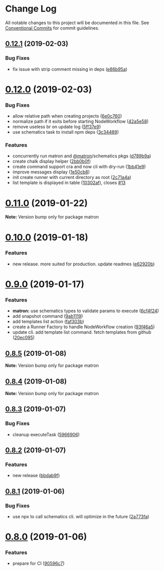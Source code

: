 # Change Log

All notable changes to this project will be documented in this file.
See [Conventional Commits](https://conventionalcommits.org) for commit guidelines.

## [0.12.1](https://github.com/emyann/matron/compare/v0.12.0...v0.12.1) (2019-02-03)


### Bug Fixes

* fix issue with strip comment missing in deps ([e86b95a](https://github.com/emyann/matron/commit/e86b95a))





# [0.12.0](https://github.com/emyann/matron/compare/v0.11.0...v0.12.0) (2019-02-03)


### Bug Fixes

* allow relative path when creating projects ([6e0c760](https://github.com/emyann/matron/commit/6e0c760))
* normalize path if it exits before starting NodeWorkflow ([42a5e58](https://github.com/emyann/matron/commit/42a5e58))
* remove useless br on update log ([5ff37e9](https://github.com/emyann/matron/commit/5ff37e9))
* use schematics task to install npm deps ([3c34489](https://github.com/emyann/matron/commit/3c34489))


### Features

* concurrently run matron and [@matron](https://github.com/matron)/schematics pkgs ([d789b9a](https://github.com/emyann/matron/commit/d789b9a))
* create chalk display helper ([2bb0b0f](https://github.com/emyann/matron/commit/2bb0b0f))
* create command support cra and now cli with dry-run ([1bb41e9](https://github.com/emyann/matron/commit/1bb41e9))
* improve messages display ([1e50cb8](https://github.com/emyann/matron/commit/1e50cb8))
* init create runner with current directory as root ([2c71a4a](https://github.com/emyann/matron/commit/2c71a4a))
* list template is displayed in table ([10302af](https://github.com/emyann/matron/commit/10302af)), closes [#13](https://github.com/emyann/matron/issues/13)





# [0.11.0](https://github.com/emyann/matron/compare/v0.10.0...v0.11.0) (2019-01-22)

**Note:** Version bump only for package matron





# [0.10.0](https://github.com/emyann/matron/compare/v0.9.0...v0.10.0) (2019-01-18)


### Features

* new release. more suited for production. update readmes ([e62920b](https://github.com/emyann/matron/commit/e62920b))





# [0.9.0](https://github.com/emyann/matron/compare/v0.8.5...v0.9.0) (2019-01-17)


### Features

* **matron:** use schematics types to validate params to execute ([6cf4f24](https://github.com/emyann/matron/commit/6cf4f24))
* add snapshot command ([9ab1119](https://github.com/emyann/matron/commit/9ab1119))
* add templates list action ([faf303b](https://github.com/emyann/matron/commit/faf303b))
* create a Runner Factory to handle NodeWorkflow creation ([93f46a5](https://github.com/emyann/matron/commit/93f46a5))
* update cli. add template list command. fetch templates from github ([20ec095](https://github.com/emyann/matron/commit/20ec095))





## [0.8.5](https://github.com/emyann/matron/compare/v0.8.4...v0.8.5) (2019-01-08)

**Note:** Version bump only for package matron





## [0.8.4](https://github.com/emyann/matron/compare/v0.8.3...v0.8.4) (2019-01-08)

**Note:** Version bump only for package matron





## [0.8.3](https://github.com/emyann/matron/compare/v0.8.2...v0.8.3) (2019-01-07)


### Bug Fixes

* cleanup executeTask ([5966906](https://github.com/emyann/matron/commit/5966906))





## [0.8.2](https://github.com/emyann/matron/compare/v0.8.1...v0.8.2) (2019-01-07)


### Features

* new release ([bbdab9f](https://github.com/emyann/matron/commit/bbdab9f))





## [0.8.1](https://github.com/emyann/matron/compare/v0.8.0...v0.8.1) (2019-01-06)


### Bug Fixes

* use npx to call schematics cli. will optimize in the future ([2a773fa](https://github.com/emyann/matron/commit/2a773fa))





# [0.8.0](https://github.com/emyann/matron/compare/v0.7.2...v0.8.0) (2019-01-06)


### Features

* prepare for CI ([90596c7](https://github.com/emyann/matron/commit/90596c7))
